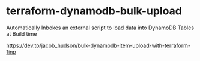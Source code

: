# terraform-dynamodb-bulk-upload
Automatically Inbokes an external script to load data into DynamoDB Tables at Build time

https://dev.to/jacob_hudson/bulk-dynamodb-item-upload-with-terraform-1inp
